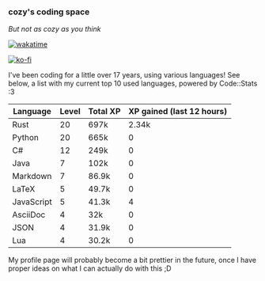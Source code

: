 ### cozy's coding space
*But not as cozy as you think*

[![wakatime](https://wakatime.com/badge/user/c0ba07bb-3421-41be-bd1a-d611e670f250.svg)](https://wakatime.com/@c0ba07bb-3421-41be-bd1a-d611e670f250)

[![ko-fi](https://ko-fi.com/img/githubbutton_sm.svg)](https://ko-fi.com/J3J75ITL4)

I've been coding for a little over 17 years, using various languages! See below, a list with my current top 10 used languages, powered by Code::Stats :3
    
| Language | Level | Total XP | XP gained (last 12 hours) |
| --- | --- | --- | --- |
| Rust | 20 | 697k | 2.34k |
| Python | 20 | 665k | 0 |
| C# | 12 | 249k | 0 |
| Java | 7 | 102k | 0 |
| Markdown | 7 | 86.9k | 0 |
| LaTeX | 5 | 49.7k | 0 |
| JavaScript | 5 | 41.3k | 4 |
| AsciiDoc | 4 | 32k | 0 |
| JSON | 4 | 31.9k | 0 |
| Lua | 4 | 30.2k | 0 |
    
My profile page will probably become a bit prettier in the future, once I have proper ideas on what I can actually do with this ;D